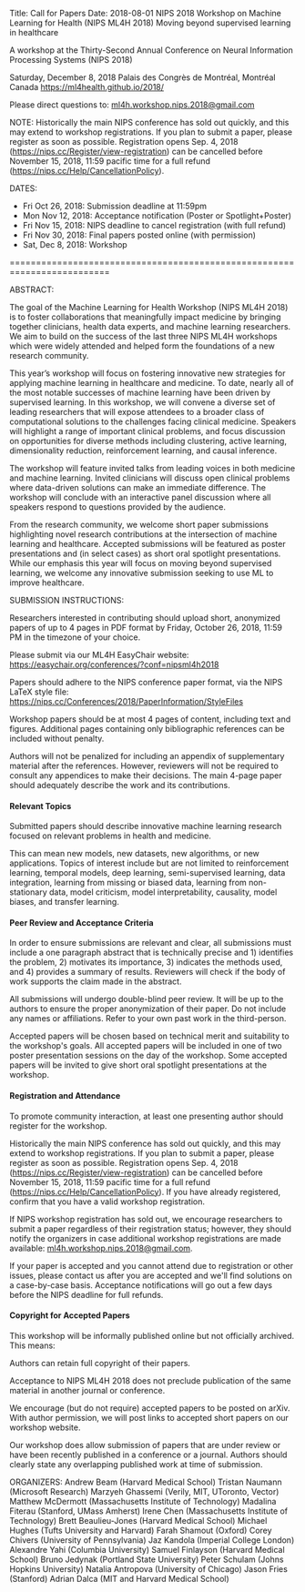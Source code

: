 Title: Call for Papers
Date: 2018-08-01
NIPS 2018 Workshop on Machine Learning for Health (NIPS ML4H 2018)
Moving beyond supervised learning in healthcare

A workshop at the Thirty-Second Annual Conference on Neural Information Processing Systems (NIPS 2018)

Saturday, December 8, 2018
Palais des Congrès de Montréal, Montréal Canada
https://ml4health.github.io/2018/

Please direct questions to: ml4h.workshop.nips.2018@gmail.com

NOTE: Historically the main NIPS conference has sold out quickly, and this may extend to workshop registrations. If you plan to submit a paper, please register as soon as possible. Registration opens Sep. 4, 2018 (https://nips.cc/Register/view-registration) can be cancelled before November 15, 2018, 11:59 pacific time for a full refund (https://nips.cc/Help/CancellationPolicy).

DATES:
* Fri Oct 26, 2018: Submission deadline at 11:59pm
* Mon Nov 12, 2018: Acceptance notification (Poster or Spotlight+Poster)
* Fri Nov 15, 2018: NIPS deadline to cancel registration (with full refund)
* Fri Nov 30, 2018: Final papers posted online (with permission)
* Sat, Dec 8, 2018: Workshop

=========================================================================

ABSTRACT:

The goal of the Machine Learning for Health Workshop (NIPS ML4H 2018) is to foster collaborations that meaningfully impact medicine by bringing together clinicians, health data experts, and machine learning researchers. We aim to build on the success of the last three NIPS ML4H workshops which were widely attended and helped form the foundations of a new research community.

This year’s workshop will focus on fostering innovative new strategies for applying machine learning in healthcare and medicine. To date, nearly all of the most notable successes of machine learning have been driven by supervised learning. In this workshop, we will convene a diverse set of leading researchers that will expose attendees to a broader class of computational solutions to the challenges facing clinical medicine. Speakers will highlight a range of important clinical problems, and focus discussion on opportunities for diverse methods including clustering, active learning, dimensionality reduction, reinforcement learning, and causal inference.

The workshop will feature invited talks from leading voices in both medicine and machine learning. Invited clinicians will discuss open clinical problems where data-driven solutions can make an immediate difference. The workshop will conclude with an interactive panel discussion where all speakers respond to questions provided by the audience.

From the research community, we welcome short paper submissions highlighting novel research contributions at the intersection of machine learning and healthcare. Accepted submissions will be featured as poster presentations and (in select cases) as short oral spotlight presentations. While our emphasis this year will focus on moving beyond supervised learning, we welcome any innovative submission seeking to use ML to improve healthcare.


SUBMISSION INSTRUCTIONS:

Researchers interested in contributing should upload short, anonymized papers of up to 4 pages in PDF format by Friday, October 26, 2018, 11:59 PM in the timezone of your choice.

Please submit via our ML4H EasyChair website: https://easychair.org/conferences/?conf=nipsml4h2018

Papers should adhere to the NIPS conference paper format, via the NIPS LaTeX style file: https://nips.cc/Conferences/2018/PaperInformation/StyleFiles

Workshop papers should be at most 4 pages of content, including text and figures. Additional pages containing only bibliographic references can be included without penalty.

Authors will not be penalized for including an appendix of supplementary material after the references. However, reviewers will not be required to consult any appendices to make their decisions. The main 4-page paper should adequately describe the work and its contributions.

#### Relevant Topics
Submitted papers should describe innovative machine learning research focused on relevant problems in health and medicine.  

This can mean new models, new datasets, new algorithms, or new applications. Topics of interest include but are not limited to reinforcement learning, temporal models, deep learning, semi-supervised learning, data integration, learning from missing or biased data, learning from non-stationary data, model criticism, model interpretability, causality, model biases, and transfer learning.

#### Peer Review and Acceptance Criteria
In order to ensure submissions are relevant and clear, all submissions must include a one paragraph abstract that is technically precise and 1) identifies the problem, 2) motivates its importance, 3) indicates the methods used, and 4) provides a summary of results. Reviewers will check if the body of work supports the claim made in the abstract.

All submissions will undergo double-blind peer review. It will be up to the authors to ensure the proper anonymization of their paper. Do not include any names or affiliations. Refer to your own past work in the third-person.

Accepted papers will be chosen based on technical merit and suitability to the workshop's goals. All accepted papers will be included in one of two poster presentation sessions on the day of the workshop. Some accepted papers will be invited to give short oral spotlight presentations at the workshop.

#### Registration and Attendance
To promote community interaction, at least one presenting author should register for the workshop.

Historically the main NIPS conference has sold out quickly, and this may extend to workshop registrations. If you plan to submit a paper, please register as soon as possible. Registration opens Sep. 4, 2018 (https://nips.cc/Register/view-registration) can be cancelled before November 15, 2018, 11:59 pacific time for a full refund (https://nips.cc/Help/CancellationPolicy). If you have already registered, confirm that you have a valid workshop registration.

If NIPS workshop registration has sold out, we encourage researchers to submit a paper regardless of their registration status; however, they should notify the organizers in case additional workshop registrations are made available: ml4h.workshop.nips.2018@gmail.com.

If your paper is accepted and you cannot attend due to registration or other issues, please contact us after you are accepted and we'll find solutions on a case-by-case basis. Acceptance notifications will go out a few days before the NIPS deadline for full refunds.

#### Copyright for Accepted Papers
This workshop will be informally published online but not officially archived. This means:

Authors can retain full copyright of their papers.

Acceptance to NIPS ML4H 2018 does not preclude publication of the same material in another journal or conference.

We encourage (but do not require) accepted papers to be posted on arXiv. With author permission, we will post links to accepted short papers on our workshop website.

Our workshop does allow submission of papers that are under review or have been recently published in a conference or a journal. Authors should clearly state any overlapping published work at time of submission.

ORGANIZERS:
Andrew Beam (Harvard Medical School)
Tristan Naumann (Microsoft Research)
Marzyeh Ghassemi (Verily, MIT, UToronto, Vector)
Matthew McDermott (Massachusetts Institute of Technology)
Madalina Fiterau (Stanford, UMass Amherst)
Irene Chen (Massachusetts Institute of Technology)
Brett Beaulieu-Jones (Harvard Medical School)
Michael Hughes (Tufts University and Harvard)
Farah Shamout (Oxford)
Corey Chivers (University of Pennsylvania)
Jaz Kandola (Imperial College London)
Alexandre Yahi (Columbia University)
Samuel Finlayson (Harvard Medical School)
Bruno Jedynak (Portland State University)
Peter Schulam (Johns Hopkins University)
Natalia Antropova (University of Chicago)
Jason Fries (Stanford)
Adrian Dalca (MIT and Harvard Medical School)
